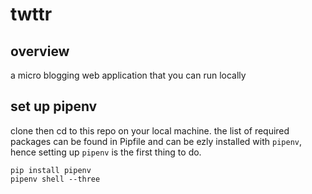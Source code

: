 # twttr

## overview

a micro blogging web application that you can run locally

## set up pipenv

clone then cd to this repo on your local machine. the list of required packages can be found in Pipfile and can be ezly installed with `pipenv`, hence setting up `pipenv` is the first thing to do.

```
pip install pipenv
pipenv shell --three

```
